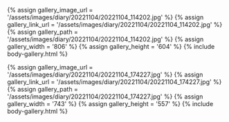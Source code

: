 
{% assign gallery_image_url = '/assets/images/diary/20221104/20221104_114202.jpg' %}
{% assign gallery_link_url = '/assets/images/diary/20221104/20221104_114202.jpg' %}
{% assign gallery_path = '/assets/images/diary/20221104/20221104_114202.jpg' %}
{% assign gallery_width = '806'  %}
{% assign gallery_height = '604'  %}
{% include body-gallery.html %}

{% assign gallery_image_url = '/assets/images/diary/20221104/20221104_174227.jpg' %}
{% assign gallery_link_url = '/assets/images/diary/20221104/20221104_174227.jpg' %}
{% assign gallery_path = '/assets/images/diary/20221104/20221104_174227.jpg' %}
{% assign gallery_width = '743'  %}
{% assign gallery_height = '557'  %}
{% include body-gallery.html %}
